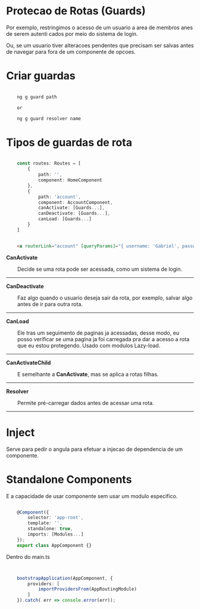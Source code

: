 # Protecao de Rotas (Guards)

Por exemplo, restringimos o acesso de um usuario a area de membros anes de serem autenti
cados por meio do sistema de login.

Ou, se um usuario tiver alteracoes pendentes que precisam ser salvas antes de navegar para fora de um componente de opcoes.

# Criar guardas

```bash

    ng g guard path

    or

    ng g guard resolver name

```

# Tipos de guardas de rota

```typescript

    const routes: Routes = [
        {
            path: '',
            component: HomeComponent
        },
        {
            path: 'account',
            component: AccountComponent,
            canActivate: [Guards...],
            canDeactivate: [Guards...],
            canLoad: [Guards...] 
        }  
    ]


```
```html

    <a routerLink="account" [queryParams]="{ username: 'Gabriel', password: '123' }">
```

**CanActivate** 
<p style="padding-left: 30px;">
Decide se uma rota pode ser acessada, como um sistema de login.
</p>    

<hr/>

**CanDeactivate** 
<p style="padding-left: 30px;">
Faz algo quando o usuario deseja sair da rota, por exemplo, salvar algo antes de ir para outra rota.
</p>    

<hr/>

**CanLoad** 
<p style="padding-left: 30px;">
Ele tras um seguimento de paginas ja acessadas, desse modo, eu posso verificar se 
uma pagina ja foi carregada pra dar a acesso a rota que eu estou protegendo. Usado com modulos Lazy-load.
</p>    

<hr/>

**CanActivateChild** 
<p style="padding-left: 30px;">
E semelhante a <strong>CanActivate</strong>, mas se aplica a rotas filhas.
</p>    

<hr/>


**Resolver** 
<p style="padding-left: 30px;">
Permite pré-carregar dados antes de acessar uma rota.
</p>    

<hr/>

# Inject

Serve para pedir o angula para efetuar a injecao de dependencia de um componente.


# Standalone Components

E a capacidade de usar componente sem usar um modulo especifico.

```typescript

    @Component({
        selector: 'app-root',
        template: '',
        standalone: true,
        imports: [Modules...]
    });
    export class AppComponent {}

```

Dentro do main.ts


```typescript


    bootstrapApplication(AppComponent, {
        providers: [
            importProvidersFrom(AppRoutingModule)
        ]
    }).catch( err => console.error(err));

```

